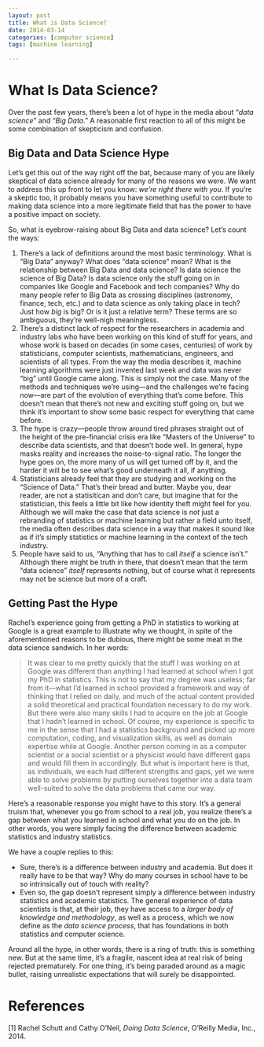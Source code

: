 ```yaml
---
layout: post
title: What is Data Science?
date: 2014-03-14
categories: [computer science]
tags: [machine learning]

---
```


# What Is Data Science?

Over the past few years, there’s been a lot of hype in the media about “*data science*” and “*Big Data*.” A reasonable first reaction to all of this might be some combination of skepticism and confusion.

Big Data and Data Science Hype
---

Let’s get this out of the way right off the bat, because many of you are likely skeptical of data science already for many of the reasons we were. We want to address this up front to let you know: *we’re right there with you*. If you’re a skeptic too, it probably means you have something useful to contribute to making data science into a more legitimate field that has the power to have a positive impact on society.

So, what is eyebrow-raising about Big Data and data science? Let’s count the ways:


1. There’s a lack of definitions around the most basic terminology. What is “Big Data” anyway? What does “data science” mean? What is the relationship between Big Data and data science? Is data science the science of Big Data? Is data science only the stuff going on in companies like Google and Facebook and tech companies? Why do many people refer to Big Data as crossing disciplines (astronomy, finance, tech, etc.) and to data science as only taking place in tech? Just how *big* is big? Or is it just a relative term? These terms are so ambiguous, they’re well-nigh meaningless.
2. There’s a distinct lack of respect for the researchers in academia and industry labs who have been working on this kind of stuff for years, and whose work is based on decades (in some cases, centuries) of work by statisticians, computer scientists, mathematicians, engineers, and scientists of all types. From the way the media describes it, machine learning algorithms were just invented last week and data was never “big” until Google came along. This is simply not the case. Many of the methods and techniques we’re using—and the challenges we’re facing now—are part of the evolution of everything that’s come before. This doesn’t mean that there’s not new and exciting stuff going on, but we think it’s important to show some basic respect for everything that came before.
3. The hype is crazy—people throw around tired phrases straight out of the height of the pre-financial crisis era like “Masters of the Universe” to describe data scientists, and that doesn’t bode well. In general, hype masks reality and increases the noise-to-signal ratio. The longer the hype goes on, the more many of us will get turned off by it, and the harder it will be to see what’s good underneath it all, if anything.
4. Statisticians already feel that they are studying and working on the “Science of Data.” That’s their bread and butter. Maybe you, dear reader, are not a statisitican and don’t care, but imagine that for the statistician, this feels a little bit like how identity theft might feel for you. Although we will make the case that data science is *not* just a rebranding of statistics or machine learning but rather
a field unto itself, the media often describes data science in a way that makes it sound like as if it’s simply statistics or machine learning in the context of the tech industry.
5. People have said to us, “Anything that has to call *itself* a science isn’t.” Although there might be truth in there, that doesn’t mean that the term “data science” *itself* represents nothing, but of course what it represents may not be science but more of a craft.

Getting Past the Hype
---

Rachel’s experience going from getting a PhD in statistics to working at Google is a great example to illustrate why we thought, in spite of the aforementioned reasons to be dubious, there might be some meat in the data science sandwich. In her words:


> It was clear to me pretty quickly that the stuff I was working on at Google was different than anything I had learned at school when I got my PhD in statistics. This is not to say that my degree was useless; far from it—what I’d learned in school provided a framework and way of thinking that I relied on daily, and much of the actual content provided a solid theoretical and practical foundation necessary to do my work.  
But there were also many skills I had to acquire on the job at Google that I hadn’t learned in school. Of course, my experience is specific to me in the sense that I had a statistics background and picked up more computation, coding, and visualization skills, as well as domain expertise while at Google. Another person coming in as a computer scientist or a social scientist or a physicist would have different gaps and would fill them in accordingly. But what is important here is that, as individuals, we each had different strengths and gaps, yet we were able to solve problems by putting ourselves together into a data team well-suited to solve the data problems that came our way.

Here’s a reasonable response you might have to this story. It’s a general truism that, whenever you go from school to a real job, you realize there’s a gap between what you learned in school and what you do on the job. In other words, you were simply facing the difference between academic statistics and industry statistics.

We have a couple replies to this:

* Sure, there’s is a difference between industry and academia. But does it really have to be that way? Why do many courses in school have to be so intrinsically out of touch with reality?  
* Even so, the gap doesn’t represent simply a difference between industry statistics and academic statistics. The general experience of data scientists is that, at their job, they have access to a *larger body of knowledge and methodology*, as well as a process, which we now define as the *data science process*, that has foundations in both statistics and computer science.  

Around all the hype, in other words, there is a ring of truth: this is something new. But at the same time, it’s a fragile, nascent idea at real risk of being rejected prematurely. For one thing, it’s being paraded around as a magic bullet, raising unrealistic expectations that will surely be disappointed.  

# References
[1] Rachel Schutt and Cathy O’Neil, *Doing Data Science*, O’Reilly Media, Inc., 2014.
